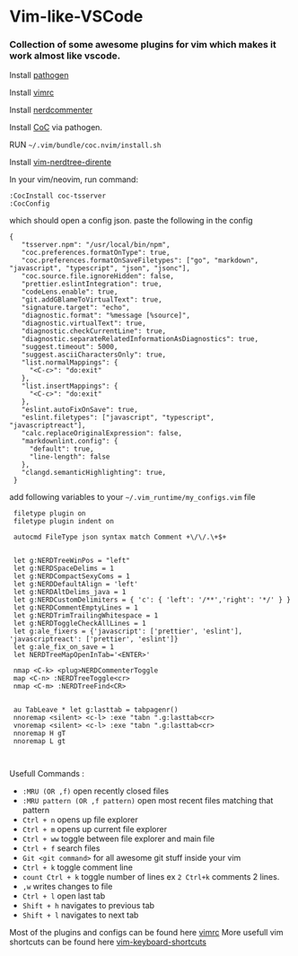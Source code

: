 # Vim-like-VSCode

### Collection of some awesome plugins for vim which makes it work almost like vscode.


Install [pathogen](https://github.com/tpope/vim-pathogen) 

Install [vimrc](https://github.com/amix/vimrc)

Install [nerdcommenter](https://github.com/preservim/nerdcommenter)

Install [CoC](https://github.com/neoclide/coc.nvim) via pathogen.

RUN `~/.vim/bundle/coc.nvim/install.sh`

Install [vim-nerdtree-dirente](https://github.com/Nopik/vim-nerdtree-direnter)

In your vim/neovim, run command:

```
:CocInstall coc-tsserver
:CocConfig

```
which should open a config json. paste the following in the config 
```
{
   "tsserver.npm": "/usr/local/bin/npm",
   "coc.preferences.formatOnType": true,
   "coc.preferences.formatOnSaveFiletypes": ["go", "markdown", "javascript", "typescript", "json", "jsonc"],
   "coc.source.file.ignoreHidden": false,
   "prettier.eslintIntegration": true,
   "codeLens.enable": true,
   "git.addGBlameToVirtualText": true,
   "signature.target": "echo",
   "diagnostic.format": "%message [%source]",
   "diagnostic.virtualText": true,
   "diagnostic.checkCurrentLine": true,
   "diagnostic.separateRelatedInformationAsDiagnostics": true,
   "suggest.timeout": 5000,
   "suggest.asciiCharactersOnly": true,
   "list.normalMappings": {
     "<C-c>": "do:exit"
   },
   "list.insertMappings": {
     "<C-c>": "do:exit"
   },  
   "eslint.autoFixOnSave": true,
   "eslint.filetypes": ["javascript", "typescript", "javascriptreact"],
   "calc.replaceOriginalExpression": false,
   "markdownlint.config": {
     "default": true,
     "line-length": false
   },  
   "clangd.semanticHighlighting": true,
 }
```



add following variables to your `~/.vim_runtime/my_configs.vim` file

```
 filetype plugin on
 filetype plugin indent on
 
 autocmd FileType json syntax match Comment +\/\/.\+$+
 
 
 let g:NERDTreeWinPos = "left"
 let g:NERDSpaceDelims = 1
 let g:NERDCompactSexyComs = 1
 let g:NERDDefaultAlign = 'left'
 let g:NERDAltDelims_java = 1
 let g:NERDCustomDelimiters = { 'c': { 'left': '/**','right': '*/' } }
 let g:NERDCommentEmptyLines = 1
 let g:NERDTrimTrailingWhitespace = 1
 let g:NERDToggleCheckAllLines = 1
 let g:ale_fixers = {'javascript': ['prettier', 'eslint'], 'javascriptreact': ['prettier', 'eslint']}
 let g:ale_fix_on_save = 1
 let NERDTreeMapOpenInTab='<ENTER>'
 
 nmap <C-k> <plug>NERDCommenterToggle
 map <C-n> :NERDTreeToggle<cr>
 nmap <C-m> :NERDTreeFind<CR>
        
        
 au TabLeave * let g:lasttab = tabpagenr()
 nnoremap <silent> <c-l> :exe "tabn ".g:lasttab<cr>
 vnoremap <silent> <c-l> :exe "tabn ".g:lasttab<cr>
 nnoremap H gT
 nnoremap L gt
 


```


Usefull Commands : 
- `:MRU (OR ,f)` open recently closed files
- `:MRU pattern (OR ,f pattern)` open most recent files matching that pattern
- `Ctrl + n` opens up file explorer
- `Ctrl + m` opens up current file explorer
- `Ctrl + ww` toggle between file explorer and main file
- `Ctrl + f`  search files
- `Git <git command>` for all awesome git stuff inside your vim
- `Ctrl + k` toggle comment line 
- `count Ctrl + k` toggle number of lines ex `2 Ctrl+k` comments 2 lines.
- `,w` writes changes to file
- `Ctrl + l` open last tab
- `Shift + h` navigates to previous tab
- `Shift + l` navigates to next tab



Most of the plugins and configs can be found here [vimrc](https://github.com/amix/vimrc)
More usefull vim shortcuts can be found here [vim-keyboard-shortcuts](http://keyxl.com/aaa8263/290/vim-keyboard-shortcuts)
